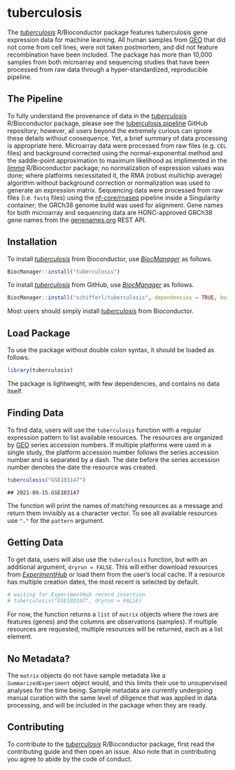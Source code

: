 
<!-- README.md is generated from README.Rmd. Please edit that file -->

# tuberculosis

<!-- badges: start -->
<!-- badges: end -->

The
*[tuberculosis](https://bioconductor.org/packages/3.14/tuberculosis)*
R/Bioconductor package features tuberculosis gene expression data for
machine learning. All human samples from
[GEO](https://www.ncbi.nlm.nih.gov/geo/) that did not come from cell
lines, were not taken postmortem, and did not feature recombination have
been included. The package has more than 10,000 samples from both
microarray and sequencing studies that have been processed from raw data
through a hyper-standardized, reproducible pipeline.

## The Pipeline

To fully understand the provenance of data in the
*[tuberculosis](https://bioconductor.org/packages/3.14/tuberculosis)*
R/Bioconductor package, please see the
[tuberculosis.pipeline](https://github.com/schifferl/tuberculosis.pipeline)
GitHub repository; however, all users beyond the extremely curious can
ignore these details without consequence. Yet, a brief summary of data
processing is appropriate here. Microarray data were processed from raw
files (e.g. `CEL` files) and background corrected using the
normal-exponential method and the saddle-point approximation to maximum
likelihood as implimented in the
*[limma](https://bioconductor.org/packages/3.14/limma)* R/Bioconductor
package; no normalization of expression values was done; where platforms
necessitated it, the RMA (robust multichip average) algorithm without
background correction or normalization was used to generate an
expression matrix. Sequencing data were processed from raw files
(i.e. `fastq` files) using the
[nf-core/rnaseq](https://nf-co.re/rnaseq/1.4.2) pipeline inside a
Singularity container; the GRCh38 genome build was used for alignment.
Gene names for both microarray and sequencing data are HGNC-approved
GRCh38 gene names from the [genenames.org](https://www.genenames.org/)
REST API.

## Installation

To install
*[tuberculosis](https://bioconductor.org/packages/3.14/tuberculosis)*
from Bioconductor, use
*[BiocManager](https://CRAN.R-project.org/package=BiocManager)* as
follows.

``` r
BiocManager::install("tuberculosis")
```

To install
*[tuberculosis](https://bioconductor.org/packages/3.14/tuberculosis)*
from GitHub, use
*[BiocManager](https://CRAN.R-project.org/package=BiocManager)* as
follows.

``` r
BiocManager::install("schifferl/tuberculosis", dependencies = TRUE, build_vignettes = TRUE)
```

Most users should simply install
*[tuberculosis](https://bioconductor.org/packages/3.14/tuberculosis)*
from Bioconductor.

## Load Package

To use the package without double colon syntax, it should be loaded as
follows.

``` r
library(tuberculosis)
```

The package is lightweight, with few dependencies, and contains no data
itself.

## Finding Data

To find data, users will use the `tuberculosis` function with a regular
expression pattern to list available resources. The resources are
organized by [GEO](https://www.ncbi.nlm.nih.gov/geo/) series accession
numbers. If multiple platforms were used in a single study, the platform
accession number follows the series accession number and is separated by
a dash. The date before the series accession number denotes the date the
resource was created.

``` r
tuberculosis("GSE103147")
```

    ## 2021-09-15.GSE103147

The function will print the names of matching resources as a message and
return them invisibly as a character vector. To see all available
resources use `"."` for the `pattern` argument.

## Getting Data

To get data, users will also use the `tuberculosis` function, but with
an additional argument, `dryrun = FALSE`. This will either download
resources from
*[ExperimentHub](https://bioconductor.org/packages/3.14/ExperimentHub)*
or load them from the user’s local cache. If a resource has multiple
creation dates, the most recent is selected by default.

``` r
# waiting for ExperimentHub record insertion
# tuberculosis("GSE103147", dryrun = FALSE)
```

For now, the function returns a `list` of `matrix` objects where the
rows are features (genes) and the columns are observations (samples). If
multiple resources are requested, multiple resources will be returned,
each as a list element.

## No Metadata?

The `matrix` objects do not have sample metadata like a
`SummarizedExperiment` object would, and this limits their use to
unsupervised analyses for the time being. Sample metadata are currently
undergoing manual curation with the same level of diligence that was
applied in data processing, and will be included in the package when
they are ready.

## Contributing

To contribute to the
*[tuberculosis](https://bioconductor.org/packages/3.14/tuberculosis)*
R/Bioconductor package, first read the contributing guide and then open
an issue. Also note that in contributing you agree to abide by the code
of conduct.
